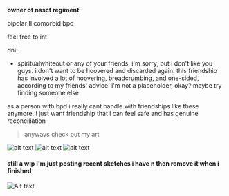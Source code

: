**owner of nssct regiment**

bipolar II comorbid bpd

feel free to int 

dni:
- spiritualwhiteout or any of your friends, i'm sorry, but i don't like you guys. i don't want to be hoovered and discarded again. this friendship has involved a lot of hoovering, breadcrumbing, and one-sided, according to my friends' advice. i'm not a placeholder, okay? maybe try finding someone else

as a person with bpd i really cant handle with friendships like these anymore. i just want friendship that i can feel safe and has genuine reconciliation

> anyways check out my art

![alt text](https://files.catbox.moe/p3im38.png)
![alt text](https://files.catbox.moe/d80ahu.jpg)
![alt text](https://files.catbox.moe/n75jco.png)
#### still a wip I'm just posting recent sketches i have n then remove it when i finished
![Alt text](https://files.catbox.moe/ztam00.jpg)
